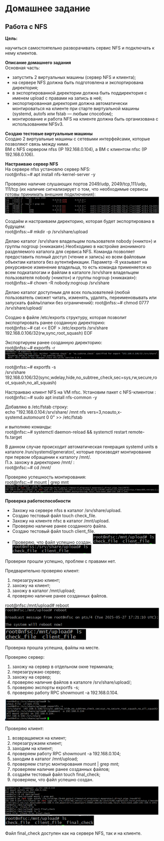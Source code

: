 # Домашнее задание

## Работа с NFS <br>
**Цель:**

научиться самостоятельно разворачивать сервис NFS и подключать к нему клиентов.

**Описание домашнего задания** <br>
Основная часть:<br> 
- запустить 2 виртуальных машины (сервер NFS и клиента);<br>
- на сервере NFS должна быть подготовлена и экспортирована директория; <br>
- в экспортированной директории должна быть поддиректория с именем upload с правами на запись в неё; <br> 
- экспортированная директория должна автоматически монтироваться на клиенте при старте виртуальной машины (systemd, autofs или fstab — любым способом);<br>
- монтирование и работа NFS на клиенте должна быть организована с использованием NFSv3.<br>

**Создаю тестовые виртуальные машины**<br>
Создаю 2 виртуальные машины с сетевыми интерфейсами, которые позволяют связь между ними. <br>
  ВМ с NFS сервером nfss (IP 192.168.0.104), а ВМ с клиентом nfsc (IP 192.168.0.106).

  **Настраиваю сервер NFS** <br>
На сервере nfss установлю сервер NFS:<br>
root@nfss:~#  apt install nfs-kernel-server -y

Проверяю наличие слушающих портов 2049/udp, 2049/tcp,111/udp, 111/tcp (их наличие сигнализирует о том, что необходимые сервисы готовы принимать внешние подключения):<br>
![alt text](image-16.png)

Создаём и настраиваем директорию, которая будет экспортирована в будущем: <br>
root@nfss:~# mkdir -p /srv/share/upload

Делаю каталог /srv/share  владельцем пользователя nobody («никто») и группы nogroup («никакая»).Необходимо в настройке анонимного разделяемого каталога для сервиса NFS. Команда позволяет предоставить полный доступ (чтение и запись) ко всем файловым объектам каталога без аутентификации. Параметр -R указывает на рекурсивное изменение владельца, то есть команда применяется ко всем подкаталогам и файлам в каталоге /srv/share владельцем пользователя nobody («никто») и группы nogroup («никакая»):<br>
root@nfss:~# chown -R nobody:nogroup /srv/share

Делаю каталог доступным для всех пользователей (любой пользователь сможет читать, изменять, удалять, переименовывать или запускать файлы\папки без ограничений):
root@nfss:~# chmod 0777 /srv/share/upload/

Cоздаю в файле /etc/exports структуру, которая позволит экспортировать ранее созданную директорию:<br>
root@nfss:~# cat << EOF > /etc/exports
/srv/share 192.168.0.106/32(rw,sync,root_squash)
EOF

Экспортируем ранее созданную директорию: <br>
root@nfss:~# exportfs -r <br>
![alt text](image-17.png)

root@nfss:~# exportfs -s <br>
/srv/share 192.168.0.106/32(sync,wdelay,hide,no_subtree_check,sec=sys,rw,secure,root_squash,no_all_squash) 

Настраиваю клиент NFS на VM nfsc. Установим пакет с NFS-клиентом
:<br>
root@nfsc:~# sudo apt install nfs-common -y

Добавляю в /etc/fstab строку:<br>
echo "192.168.0.104:/srv/share/ /mnt nfs vers=3,noauto,x-systemd.automount 0 0" >> /etc/fstab

и выполняю команды:<br>
root@nfsc:~# systemctl daemon-reload && systemctl restart remote-fs.target

В данном случае происходит автоматическая генерация systemd units в каталоге /run/systemd/generator/, которые производят монтирование при первом обращении к каталогу /mnt/.<br>
П.э. захожу в директорию /mnt/ :<br>
root@nfsc:~# cd /mnt/

Проверяю успешность монтирования:<br>
root@nfsc:~# mount | grep mnt<br>
![alt text](image-19.png)

**Проверка работоспособности**

- Захожу на сервере nfss  в каталог /srv/share/upload.
- Создаю тестовый файл touch check_file.
- Захожу на клиенте nfsc в каталог /mnt/upload. 
- Проверяю наличие ранее созданного файла. 
- Создаю тестовый файл touch client_file. 
- Проверяю, что файл успешно создан.
![alt text](image-20.png)<br>
![alt text](image-21.png)

Проверки прошли успешно, проблем с правами нет. 

Предварительно проверяю клиент: 
1. перезагружаю клиент;
2. захожу на клиент;
3. захожу в каталог /mnt/upload;
4. проверяю наличие ранее созданных файлов.

root@nfsc:/mnt/upload# reboot
![alt text](image-22.png)<br>
![alt text](image-23.png)<br>

Проверка прошла успешна, файлы на месте.

Проверяю сервер: 
1. захожу на сервер в отдельном окне терминала;
2. перезагружаю сервер;
3. захожу на сервер;
4. проверяю наличие файлов в каталоге /srv/share/upload/;
5. проверяю экспорты exportfs -s;
6. проверяю работу RPC showmount -a 192.168.0.104.

![alt text](image-24.png)<br>

Проверяю клиент: 
1. возвращаемся на клиент;
2. перезагружаем клиент;
3. заходим на клиент;
4. проверяем работу RPC showmount -a 192.168.0.104;
5. заходим в каталог /mnt/upload;
6. проверяем статус монтирования mount | grep mnt;
7. проверяем наличие ранее созданных файлов;
8. создаём тестовый файл touch final_check;
9. проверяем, что файл успешно создан.

![alt text](image-25.png)<br>
![alt text](image-26.png)

Файл final_check доступен как на сервере NFS, так и на клиенте.